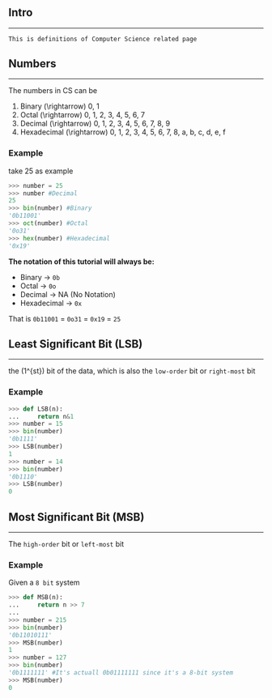 # 

## Intro
---
    This is definitions of Computer Science related page

## Numbers

---

The numbers in CS can be

1. Binary \(\rightarrow\) 0, 1
2. Octal \(\rightarrow\) 0, 1, 2, 3, 4, 5, 6, 7
3. Decimal \(\rightarrow\) 0, 1, 2, 3, 4, 5, 6, 7, 8, 9
4. Hexadecimal \(\rightarrow\) 0, 1, 2, 3, 4, 5, 6, 7, 8, a, b, c, d, e, f

### Example

take 25 as example
```python
>>> number = 25 
>>> number #Decimal
25
>>> bin(number) #Binary
'0b11001'
>>> oct(number) #Octal
'0o31'
>>> hex(number) #Hexadecimal
'0x19'
```

**The notation of this tutorial will always be:**

- Binary -> `0b`
- Octal  -> `0o`
- Decimal -> NA (No Notation)
- Hexadecimal -> `0x`

That is 
`0b11001` = `0o31` = `0x19` = `25`

## Least Significant Bit (LSB)

---
the \(1^{st}\) bit of the data, which is also the `low-order` bit or `right-most` bit

### Example

```python
>>> def LSB(n):
...     return n&1
>>> number = 15
>>> bin(number)
'0b1111'
>>> LSB(number)
1
>>> number = 14
>>> bin(number)
'0b1110'
>>> LSB(number)
0
```

## Most Significant Bit (MSB)

---
The `high-order` bit or `left-most` bit

### Example

Given a `8 bit` system

```python
>>> def MSB(n):
...     return n >> 7
... 
>>> number = 215
>>> bin(number)
'0b11010111'
>>> MSB(number)
1
>>> number = 127
>>> bin(number)
'0b1111111' #It's actuall 0b01111111 since it's a 8-bit system
>>> MSB(number)
0
```